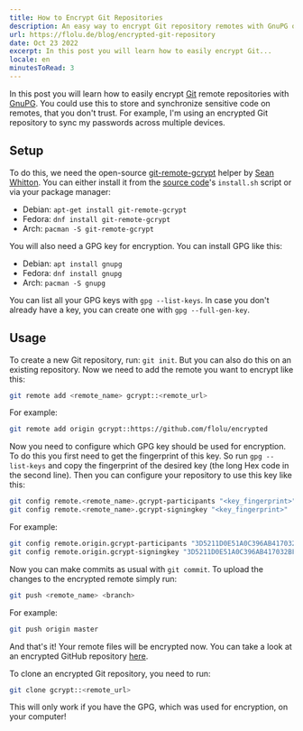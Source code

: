 ```yaml
---
title: How to Encrypt Git Repositories
description: An easy way to encrypt Git repository remotes with GnuPG on Linux
url: https://flolu.de/blog/encrypted-git-repository
date: Oct 23 2022
excerpt: In this post you will learn how to easily encrypt Git...
locale: en
minutesToRead: 3
---
```


In this post you will learn how to easily encrypt [Git](https://git-scm.com) remote repositories with [GnuPG](https://gnupg.org). You could use this to store and synchronize sensitive code on remotes, that you don't trust. For example, I'm using an encrypted Git repository to sync my passwords across multiple devices.

## Setup

To do this, we need the open-source [git-remote-gcrypt](https://spwhitton.name/tech/code/git-remote-gcrypt) helper by [Sean Whitton](https://spwhitton.name). You can either install it from the [source code](https://github.com/spwhitton/git-remote-gcrypt)'s `install.sh` script or via your package manager:

- Debian: `apt-get install git-remote-gcrypt`
- Fedora: `dnf install git-remote-gcrypt`
- Arch: `pacman -S git-remote-gcrypt`

You will also need a GPG key for encryption. You can install GPG like this:

- Debian: `apt install gnupg`
- Fedora: `dnf install gnupg`
- Arch: `pacman -S gnupg`

You can list all your GPG keys with `gpg --list-keys`. In case you don't already have a key, you can create one with `gpg --full-gen-key`.

## Usage

To create a new Git repository, run: `git init`. But you can also do this on an existing repository. Now we need to add the remote you want to encrypt like this:

```bash
git remote add <remote_name> gcrypt::<remote_url>
```

For example:

```bash
git remote add origin gcrypt::https://github.com/flolu/encrypted
```

Now you need to configure which GPG key should be used for encryption. To do this you first need to get the fingerprint of this key. So run `gpg --list-keys` and copy the fingerprint of the desired key (the long Hex code in the second line). Then you can configure your repository to use this key like this:

```bash
git config remote.<remote_name>.gcrypt-participants "<key_fingerprint>"
git config remote.<remote_name>.gcrypt-signingkey "<key_fingerprint>"
```

For example:

```bash
git config remote.origin.gcrypt-participants "3D5211D0E51A0C396AB417032BF2E9B3FB1972D8"
git config remote.origin.gcrypt-signingkey "3D5211D0E51A0C396AB417032BF2E9B3FB1972D8"
```

Now you can make commits as usual with `git commit`. To upload the changes to the encrypted remote simply run:

```bash
git push <remote_name> <branch>
```

For example:

```bash
git push origin master
```

And that's it! Your remote files will be encrypted now. You can take a look at an encrypted GitHub repository [here](https://github.com/flolu/encrypted).

To clone an encrypted Git repository, you need to run:

```bash
git clone gcrypt::<remote_url>
```

This will only work if you have the GPG, which was used for encryption, on your computer!
